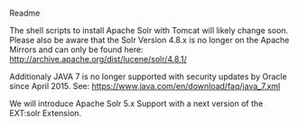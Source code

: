 Readme

The shell scripts to install Apache Solr with Tomcat will likely change soon.
Please also be aware that the Solr Version 4.8.x is no longer on the Apache Mirrors and can only be found here: http://archive.apache.org/dist/lucene/solr/4.8.1/

Additionaly JAVA 7 is no longer supported with security updates by Oracle since April 2015.
See: https://www.java.com/en/download/faq/java_7.xml

We will introduce Apache Solr 5.x Support with a next version of the EXT:solr Extension.